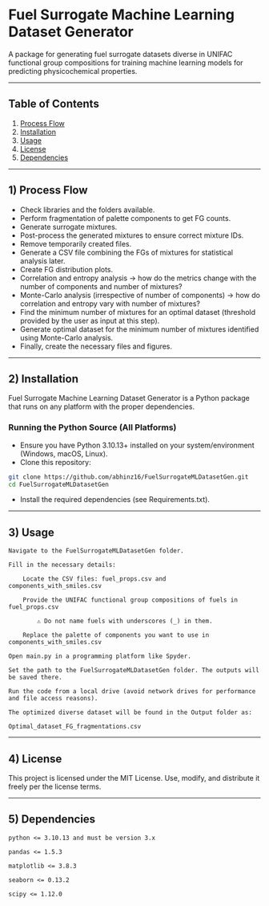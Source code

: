 # Fuel Surrogate Machine Learning Dataset Generator

A package for generating fuel surrogate datasets diverse in UNIFAC functional group compositions for training machine learning models for predicting physicochemical properties.

---

## Table of Contents
1. [Process Flow](#1-process-flow)  
2. [Installation](#2-installation)  
3. [Usage](#3-usage)  
4. [License](#4-license)  
5. [Dependencies](#5-dependencies)

---
## 1) Process Flow

- Check libraries and the folders available.
- Perform fragmentation of palette components to get FG counts.
- Generate surrogate mixtures.
- Post-process the generated mixtures to ensure correct mixture IDs.
- Remove temporarily created files.
- Generate a CSV file combining the FGs of mixtures for statistical analysis later.
- Create FG distribution plots.
- Correlation and entropy analysis → how do the metrics change with the number of components and number of mixtures?
- Monte-Carlo analysis (irrespective of number of components) → how do correlation and entropy vary with number of mixtures?
- Find the minimum number of mixtures for an optimal dataset (threshold provided by the user as input at this step).
- Generate optimal dataset for the minimum number of mixtures identified using Monte-Carlo analysis.
- Finally, create the necessary files and figures.


---

## 2) Installation

Fuel Surrogate Machine Learning Dataset Generator is a Python package that runs on any platform with the proper dependencies.

### Running the Python Source (All Platforms)

- Ensure you have Python 3.10.13+ installed on your system/environment (Windows, macOS, Linux).
- Clone this repository:
```bash
git clone https://github.com/abhinz16/FuelSurrogateMLDatasetGen.git
cd FuelSurrogateMLDatasetGen
```
- Install the required dependencies (see Requirements.txt).

---

## 3) Usage

    Navigate to the FuelSurrogateMLDatasetGen folder.

    Fill in the necessary details:

        Locate the CSV files: fuel_props.csv and components_with_smiles.csv

        Provide the UNIFAC functional group compositions of fuels in fuel_props.csv

            ⚠️ Do not name fuels with underscores (_) in them.

        Replace the palette of components you want to use in components_with_smiles.csv

    Open main.py in a programming platform like Spyder.

    Set the path to the FuelSurrogateMLDatasetGen folder. The outputs will be saved there.

    Run the code from a local drive (avoid network drives for performance and file access reasons).

    The optimized diverse dataset will be found in the Output folder as:

    Optimal_dataset_FG_fragmentations.csv


---

## 4) License

This project is licensed under the MIT License.
Use, modify, and distribute it freely per the license terms.

---

## 5) Dependencies

    python <= 3.10.13 and must be version 3.x

    pandas <= 1.5.3

    matplotlib <= 3.8.3

    seaborn <= 0.13.2

    scipy <= 1.12.0